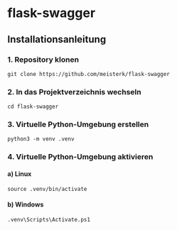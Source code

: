 # flask-swagger

## Installationsanleitung
### 1. Repository klonen
```
git clone https://github.com/meisterk/flask-swagger
```

### 2. In das Projektverzeichnis wechseln
```
cd flask-swagger
```

### 3. Virtuelle Python-Umgebung erstellen
```
python3 -m venv .venv
```

### 4. Virtuelle Python-Umgebung aktivieren
#### a) Linux
```
source .venv/bin/activate
```
#### b) Windows
```
.venv\Scripts\Activate.ps1
```
